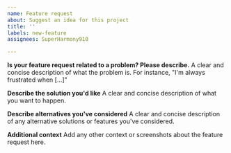 ```yaml
---
name: Feature request
about: Suggest an idea for this project
title: ''
labels: new-feature
assignees: SuperHarmony910

---
```


**Is your feature request related to a problem? Please describe.**
A clear and concise description of what the problem is. For instance, "I'm always frustrated when [...]"

**Describe the solution you'd like**
A clear and concise description of what you want to happen.

**Describe alternatives you've considered**
A clear and concise description of any alternative solutions or features you've considered.

**Additional context**
Add any other context or screenshots about the feature request here.
